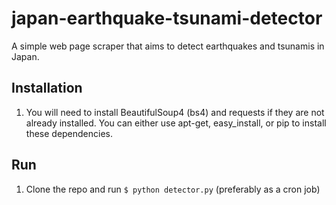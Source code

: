 # japan-earthquake-tsunami-detector
A simple web page scraper that aims to detect earthquakes and tsunamis in Japan.


## Installation

1. You will need to install BeautifulSoup4 (bs4) and requests if they are not already installed. You can either use apt-get, easy_install, or pip to install these dependencies.

## Run

1. Clone the repo and run `$ python detector.py` (preferably as a cron job)




